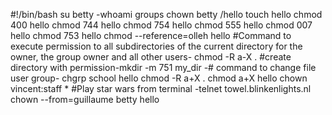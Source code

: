 #!/bin/bash
su betty
-whoami
groups
chown betty /hello
touch hello
chmod 400 hello
chmod 744 hello
chmod 754 hello
chmod 555 hello
chmod 007 hello
chmod 753 hello
chmod --reference=olleh hello
#Command to execute permission to all subdirectories of the current directory for the owner, the group owner and all other users- chmod -R a-X .
#create directory with permission-mkdir -m 751 my_dir
-# command to change file user group- chgrp school hello
chmod -R a+X .
chmod a+X hello
chown vincent:staff *
#Play star wars from terminal -telnet towel.blinkenlights.nl
chown --from=guillaume betty hello
